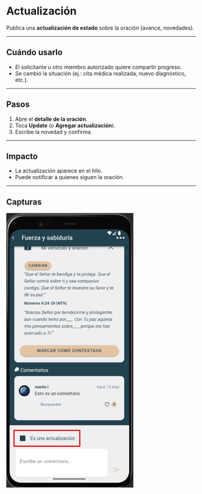 # Actualización

Publica una **actualización de estado** sobre la oración (avance, novedades).

---

## Cuándo usarlo
- El solicitante u otro miembro autorizado quiere compartir progreso.
- Se cambió la situación (ej.: cita médica realizada, nuevo diagnóstico, etc.).

---

## Pasos
1. Abre el **detalle de la oración**.
2. Toca **Update** (o **Agregar actualización**).
3. Escribe la novedad y confirma.

---

## Impacto
- La actualización aparece en el hilo.
- Puede notificar a quienes siguen la oración.

---

## Capturas
![Agregar update](img/ver-oracion-update.jpg)
